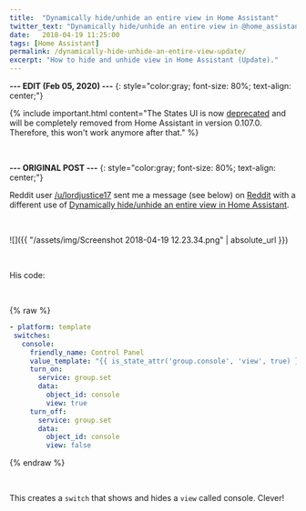 ```yaml
---
title:  "Dynamically hide/unhide an entire view in Home Assistant"
twitter_text: "Dynamically hide/unhide an entire view in @home_assistant"
date:   2018-04-19 11:25:00
tags: [Home Assistant]
permalink: /dynamically-hide-unhide-an-entire-view-update/
excerpt: "How to hide and unhide view in Home Assistant (Update)."
---
```

<!-- markdownlint-disable html -->
**--- EDIT \(Feb 05, 2020\) ---**
{: style="color:gray; font-size: 80%; text-align: center;"}

{% include important.html content="The States UI is now [deprecated](https://www.home-assistant.io/blog/2020/02/05/release-105/#the-old-states-ui-is-now-deprecated) and will be completely removed from Home Assistant in version 0.107.0. Therefore, this won't work anymore after that." %}

<br />

**--- ORIGINAL POST ---**
{: style="color:gray; font-size: 80%; text-align: center;"}

Reddit user [/u/lordjustice17](https://www.reddit.com/user/lordjustice17) sent me a message \(see below\) on [Reddit](https://www.reddit.com/r/homeassistant/comments/84rogz/dynamically_hideunhide_an_entire_view_in_home/dxlv4ql/) with a different use of [Dynamically hide/unhide an entire view in Home Assistant](/dynamically-hide-unhide-an-entire-view/).

<br />

![]({{ "/assets/img/Screenshot 2018-04-19 12.23.34.png" | absolute_url }})

<br />

His code:

<br />

{% raw %}

```yaml
- platform: template
 switches:
   console:
     friendly_name: Control Panel
     value_template: "{{ is_state_attr('group.console', 'view', true) }}"
     turn_on:
       service: group.set
       data:
         object_id: console
         view: true
     turn_off:
       service: group.set
       data:
         object_id: console
         view: false
```

{% endraw %}

<br />

This creates a `switch` that shows and hides a `view` called console. Clever!
